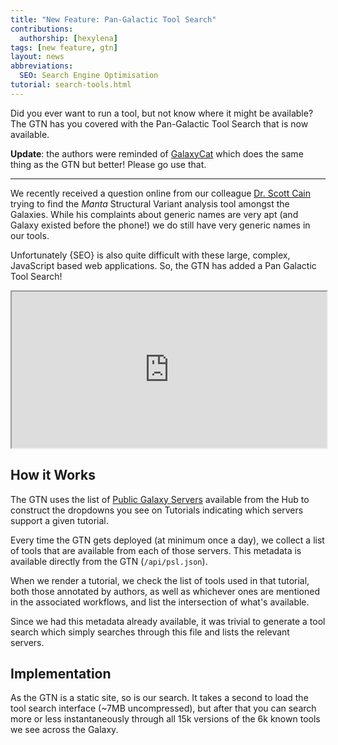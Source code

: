 ```yaml
---
title: "New Feature: Pan-Galactic Tool Search"
contributions:
  authorship: [hexylena]
tags: [new feature, gtn]
layout: news
abbreviations:
  SEO: Search Engine Optimisation
tutorial: search-tools.html
---
```


Did you ever want to run a tool, but not know where it might be available?
The GTN has you covered with the Pan-Galactic Tool Search that is now available.

**Update**: the authors were reminded of
[GalaxyCat](https://galaxycat.france-bioinformatique.fr/) which does the same
thing as the GTN but better! Please go use that.

---

We recently received a question online from our colleague [Dr. Scott Cain](https://github.com/scottcain)
trying to find the *Manta* Structural Variant analysis tool amongst the Galaxies. While
his complaints about generic names are very apt (and Galaxy existed before the
phone!) we do still have very generic names in our tools.

Unfortunately {SEO} is also quite difficult with these large, complex,
JavaScript based web applications. So, the GTN has added a Pan Galactic Tool
Search!

<iframe src="https://genomic.social/@scottcain/110498601155255378/embed" width="100%" height="250">
Scott: Arg! Please don't use common words to name your software projects! First (and a long time ago) you have the fine folks @galaxyproject using that word, then you have the SV caller Manta, making it impossible to answer with a simple google whether manta is available at a public Galaxy hub.
</iframe>

## How it Works

The GTN uses the list of [Public Galaxy
Servers](https://galaxyproject.org/use/) available from the Hub to construct
the dropdowns you see on Tutorials indicating which servers support a given
tutorial.

Every time the GTN gets deployed (at minimum once a day), we collect a list of
tools that are available from each of those servers. This metadata is available
directly from the GTN (`/api/psl.json`).

When we render a tutorial, we check the list of tools used in that tutorial,
both those annotated by authors, as well as whichever ones are mentioned in the
associated workflows, and list the intersection of what's available.

Since we had this metadata already available, it was trivial to generate a tool
search which simply searches through this file and lists the relevant servers.

## Implementation

As the GTN is a static site, so is our search. It takes a second to load the
tool search interface (~7MB uncompressed), but after that you can search more
or less instantaneously through all 15k versions of the 6k known tools we see
across the Galaxy.
